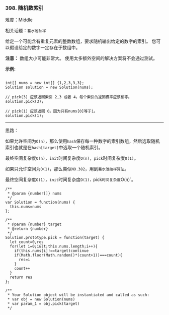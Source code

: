 ### 398. 随机数索引

难度：Middle

相关话题：`蓄水池抽样`

给定一个可能含有重复元素的整数数组，要求随机输出给定的数字的索引。 您可以假设给定的数字一定存在于数组中。



 **注意：** 
数组大小可能非常大。 使用太多额外空间的解决方案将不会通过测试。



 **示例:** 





```

int[] nums = new int[] {1,2,3,3,3};
Solution solution = new Solution(nums);

// pick(3) 应该返回索引 2,3 或者 4。每个索引的返回概率应该相等。
solution.pick(3);

// pick(1) 应该返回 0。因为只有nums[0]等于1。
solution.pick(1);

```


-----

思路：

如果允许空间为`O(n)`，那么使用`hash`保存每一种数字的索引数组，然后选取随机索引也就是在`hash[target]`中选取一个随机索引。

最终空间复杂度`O(n)`，`init`时间复杂度`O(n)`，`pick`时间复杂度`O(1)`。

如果只允许空间为`O(1)`，那么类似`NO.382`，用到`蓄水池抽样算法`。

最终空间复杂度`O(1)`，`init`时间复杂度`O(1)，`pick`时间复杂度`O(n)`。


```
/**
 * @param {number[]} nums
 */
var Solution = function(nums) {
  this.nums=nums
};

/** 
 * @param {number} target
 * @return {number}
 */
Solution.prototype.pick = function(target) {
  let count=0,res
  for(let i=0;i&lt;this.nums.length;i++){
    if(this.nums[i]!==target)continue
    if(Math.floor(Math.random()*(count+1))===count){
      res=i
    }
    count++
  }
  return res
};

/** 
 * Your Solution object will be instantiated and called as such:
 * var obj = new Solution(nums)
 * var param_1 = obj.pick(target)
 */



```
